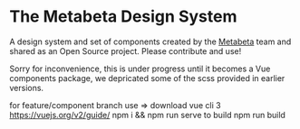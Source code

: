 # The Metabeta Design System

A design system and set of components created by the [Metabeta](www.metabeta.com) team and shared as an Open Source project. Please contribute and use!

Sorry for inconvenience, this is under progress until it becomes a Vue components package, we depricated some of the scss provided in earlier versions.

for feature/component branch use => download vue cli 3 https://vuejs.org/v2/guide/
                                    npm i && npm run serve
                                    to build npm run build
